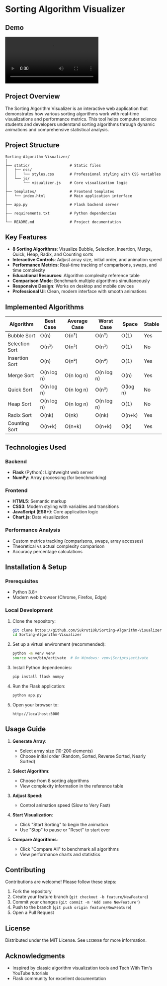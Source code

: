 # Sorting Algorithm Visualizer

## Demo
![Demo Video](./assets/demo.mp4)

## Project Overview

The Sorting Algorithm Visualizer is an interactive web application that demonstrates how various sorting algorithms work with real-time visualizations and performance metrics. This tool helps computer science students and developers understand sorting algorithms through dynamic animations and comprehensive statistical analysis.

## Project Structure

```
Sorting-Algorithm-Visualizer/
│
├── static/                  # Static files
│   ├── css/
│   │   └── styles.css       # Professional styling with CSS variables
│   └── js/
│       └── visualizer.js    # Core visualization logic
│
├── templates/               # Frontend templates
│   └── index.html           # Main application interface
│
├── app.py                   # Flask backend server
│
├── requirements.txt         # Python dependencies
│
└── README.md                # Project documentation
```

## Key Features

- **8 Sorting Algorithms**: Visualize Bubble, Selection, Insertion, Merge, Quick, Heap, Radix, and Counting sorts
- **Interactive Controls**: Adjust array size, initial order, and animation speed
- **Performance Metrics**: Real-time tracking of comparisons, swaps, and time complexity
- **Educational Resources**: Algorithm complexity reference table
- **Comparison Mode**: Benchmark multiple algorithms simultaneously
- **Responsive Design**: Works on desktop and mobile devices
- **Professional UI**: Clean, modern interface with smooth animations

## Implemented Algorithms

| Algorithm       | Best Case  | Average Case | Worst Case | Space  | Stable |
|----------------|-----------|--------------|------------|--------|--------|
| Bubble Sort    | O(n)      | O(n²)        | O(n²)      | O(1)   | Yes    |
| Selection Sort | O(n²)     | O(n²)        | O(n²)      | O(1)   | No     |
| Insertion Sort | O(n)      | O(n²)        | O(n²)      | O(1)   | Yes    |
| Merge Sort     | O(n log n)| O(n log n)   | O(n log n) | O(n)   | Yes    |
| Quick Sort     | O(n log n)| O(n log n)   | O(n²)      | O(log n)| No   |
| Heap Sort      | O(n log n)| O(n log n)   | O(n log n) | O(1)   | No     |
| Radix Sort     | O(nk)     | O(nk)        | O(nk)      | O(n+k) | Yes    |
| Counting Sort  | O(n+k)    | O(n+k)       | O(n+k)     | O(k)   | Yes    |

## Technologies Used

### Backend
- **Flask** (Python): Lightweight web server
- **NumPy**: Array processing (for benchmarking)

### Frontend
- **HTML5**: Semantic markup
- **CSS3**: Modern styling with variables and transitions
- **JavaScript (ES6+)**: Core application logic
- **Chart.js**: Data visualization

### Performance Analysis
- Custom metrics tracking (comparisons, swaps, array accesses)
- Theoretical vs actual complexity comparison
- Accuracy percentage calculations

## Installation & Setup

### Prerequisites
- Python 3.8+
- Modern web browser (Chrome, Firefox, Edge)

### Local Development

1. Clone the repository:
   ```bash
   git clone https://github.com/Sukrut10k/Sorting-Algorithm-Visualizer.git
   cd Sorting-Algorithm-Visualizer
   ```

2. Set up a virtual environment (recommended):
   ```bash
   python -m venv venv
   source venv/bin/activate  # On Windows: venv\Scripts\activate
   ```

3. Install Python dependencies:
   ```bash
   pip install flask numpy
   ```

4. Run the Flask application:
   ```bash
   python app.py
   ```

5. Open your browser to:
   ```
   http://localhost:5000
   ```
## Usage Guide

1. **Generate Array**:
   - Select array size (10-200 elements)
   - Choose initial order (Random, Sorted, Reverse Sorted, Nearly Sorted)

2. **Select Algorithm**:
   - Choose from 8 sorting algorithms
   - View complexity information in the reference table

3. **Adjust Speed**:
   - Control animation speed (Slow to Very Fast)

4. **Start Visualization**:
   - Click "Start Sorting" to begin the animation
   - Use "Stop" to pause or "Reset" to start over

5. **Compare Algorithms**:
   - Click "Compare All" to benchmark all algorithms
   - View performance charts and statistics

## Contributing

Contributions are welcome! Please follow these steps:

1. Fork the repository
2. Create your feature branch (`git checkout -b feature/NewFeature`)
3. Commit your changes (`git commit -m 'Add some NewFeature'`)
4. Push to the branch (`git push origin feature/NewFeature`)
5. Open a Pull Request

## License

Distributed under the MIT License. See `LICENSE` for more information.

## Acknowledgments

- Inspired by classic algorithm visualization tools and Tech With Tim's YouTube tutorials
- Flask community for excellent documentation
```